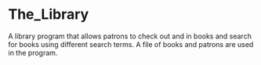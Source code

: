 # The_Library
A library program that allows patrons to check out and in books and search for books using different search terms.
A file of books and patrons are used in the program.
